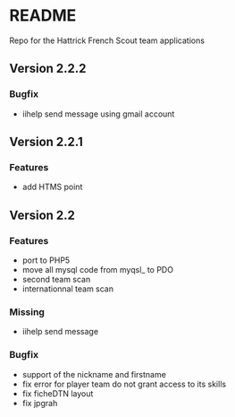 # README

Repo for the Hattrick French Scout team applications

## Version 2.2.2
### Bugfix
+ iihelp send message using gmail account

## Version 2.2.1
### Features
+ add HTMS point

## Version 2.2
### Features
+ port to PHP5
+ move all mysql code from myqsl_ to PDO
+ second team scan
+ internationnal team scan

### Missing
+ iihelp send message
 
### Bugfix
+ support of the nickname and firstname
+ fix error for player team do not grant access to its skills
+ fix ficheDTN layout
+ fix jpgrah
